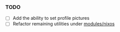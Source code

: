 ### TODO

- [ ] Add the ability to set profile pictures
- [ ] Refactor remaining utilities under [modules/nixos](./modules/nixos/)